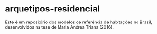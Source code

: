 # arquetipos-residencial
Este é um repositório dos modelos de referência de habitações no Brasil, desenvolvidos na tese de Maria Andrea Triana (2016).
